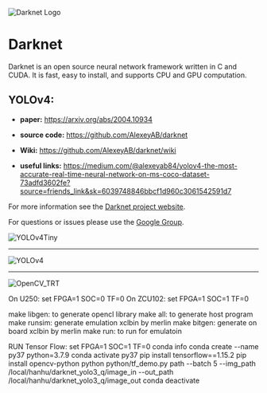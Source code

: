 ![Darknet Logo](http://pjreddie.com/media/files/darknet-black-small.png)

# Darknet #
Darknet is an open source neural network framework written in C and CUDA. It is fast, easy to install, and supports CPU and GPU computation.

## YOLOv4:

* **paper:** https://arxiv.org/abs/2004.10934

* **source code:** https://github.com/AlexeyAB/darknet

* **Wiki:** https://github.com/AlexeyAB/darknet/wiki

* **useful links:** https://medium.com/@alexeyab84/yolov4-the-most-accurate-real-time-neural-network-on-ms-coco-dataset-73adfd3602fe?source=friends_link&sk=6039748846bbcf1d960c3061542591d7

For more information see the [Darknet project website](http://pjreddie.com/darknet).

For questions or issues please use the [Google Group](https://groups.google.com/forum/#!forum/darknet).


![YOLOv4Tiny](https://user-images.githubusercontent.com/4096485/85734112-6e366700-b705-11ea-95d1-fcba0de76d72.png)

----

![YOLOv4](https://user-images.githubusercontent.com/4096485/90338826-06114c80-dff5-11ea-9ba2-8eb63a7409b3.png)


----

![OpenCV_TRT](https://user-images.githubusercontent.com/4096485/90338805-e5e18d80-dff4-11ea-8a68-5710956256ff.png)



On U250:
set FPGA=1 SOC=0 TF=0
On ZCU102:
set FPGA=1 SOC=1 TF=0

make libgen: to generate opencl library
make all: to generate host program
make runsim: generate emulation xclbin by merlin
make bitgen: generate on board xclbin by merlin
make run: to run for emulatoin

RUN Tensor Flow:
set FPGA=1 SOC=1 TF=0
conda info
conda create --name py37 python=3.7.9
conda activate py37
pip install tensorflow==1.15.2
pip install opencv-python
python python/tf_demo.py path --batch 5 --img_path /local/hanhu/darknet_yolo3_q/image_in --out_path /local/hanhu/darknet_yolo3_q/image_out
conda deactivate
